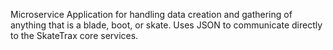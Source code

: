 Microservice Application for handling data creation and gathering of anything that is a blade, boot, or skate.  Uses JSON to communicate directly to the SkateTrax core services.
